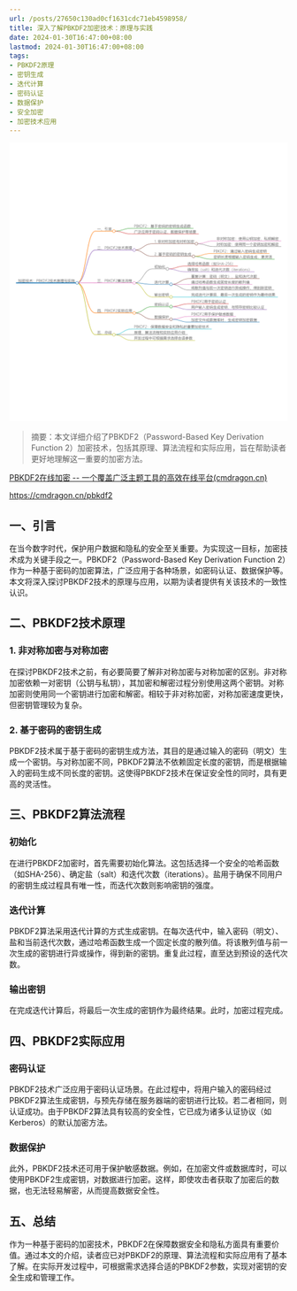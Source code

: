 ```yaml
---
url: /posts/27650c130ad0cf1631cdc71eb4598958/
title: 深入了解PBKDF2加密技术：原理与实践
date: 2024-01-30T16:47:00+08:00
lastmod: 2024-01-30T16:47:00+08:00
tags:
- PBKDF2原理
- 密钥生成
- 迭代计算
- 密码认证
- 数据保护
- 安全加密
- 加密技术应用
---
```



<img src="/images/2024_02_03 18_33_34.png" title="2024_02_03 18_33_34.png" alt="2024_02_03 18_33_34.png"/>

> 摘要：本文详细介绍了PBKDF2（Password-Based Key Derivation Function 2）加密技术，包括其原理、算法流程和实际应用，旨在帮助读者更好地理解这一重要的加密方法。

[PBKDF2在线加密 -- 一个覆盖广泛主题工具的高效在线平台(cmdragon.cn)](https://cmdragon.cn/pbkdf2)

https://cmdragon.cn/pbkdf2

## 一、引言

在当今数字时代，保护用户数据和隐私的安全至关重要。为实现这一目标，加密技术成为关键手段之一。PBKDF2（Password-Based Key Derivation Function 2）作为一种基于密码的加密算法，广泛应用于各种场景，如密码认证、数据保护等。本文将深入探讨PBKDF2技术的原理与应用，以期为读者提供有关该技术的一致性认识。

## 二、PBKDF2技术原理

### 1. 非对称加密与对称加密

在探讨PBKDF2技术之前，有必要简要了解非对称加密与对称加密的区别。非对称加密依赖一对密钥（公钥与私钥），其加密和解密过程分别使用这两个密钥。对称加密则使用同一个密钥进行加密和解密。相较于非对称加密，对称加密速度更快，但密钥管理较为复杂。

### 2. 基于密码的密钥生成

PBKDF2技术属于基于密码的密钥生成方法，其目的是通过输入的密码（明文）生成一个密钥。与对称加密不同，PBKDF2算法不依赖固定长度的密钥，而是根据输入的密码生成不同长度的密钥。这使得PBKDF2技术在保证安全性的同时，具有更高的灵活性。

## 三、PBKDF2算法流程

### 初始化

在进行PBKDF2加密时，首先需要初始化算法。这包括选择一个安全的哈希函数（如SHA-256）、确定盐（salt）和迭代次数（iterations）。盐用于确保不同用户的密钥生成过程具有唯一性，而迭代次数则影响密钥的强度。

### 迭代计算

PBKDF2算法采用迭代计算的方式生成密钥。在每次迭代中，输入密码（明文）、盐和当前迭代次数，通过哈希函数生成一个固定长度的散列值。将该散列值与前一次生成的密钥进行异或操作，得到新的密钥。重复此过程，直至达到预设的迭代次数。

### 输出密钥

在完成迭代计算后，将最后一次生成的密钥作为最终结果。此时，加密过程完成。

## 四、PBKDF2实际应用

### 密码认证

PBKDF2技术广泛应用于密码认证场景。在此过程中，将用户输入的密码经过PBKDF2算法生成密钥，与预先存储在服务器端的密钥进行比较。若二者相同，则认证成功。由于PBKDF2算法具有较高的安全性，它已成为诸多认证协议（如Kerberos）的默认加密方法。

### 数据保护

此外，PBKDF2技术还可用于保护敏感数据。例如，在加密文件或数据库时，可以使用PBKDF2生成密钥，对数据进行加密。这样，即使攻击者获取了加密后的数据，也无法轻易解密，从而提高数据安全性。

## 五、总结

作为一种基于密码的加密技术，PBKDF2在保障数据安全和隐私方面具有重要价值。通过本文的介绍，读者应已对PBKDF2的原理、算法流程和实际应用有了基本了解。在实际开发过程中，可根据需求选择合适的PBKDF2参数，实现对密钥的安全生成和管理工作。